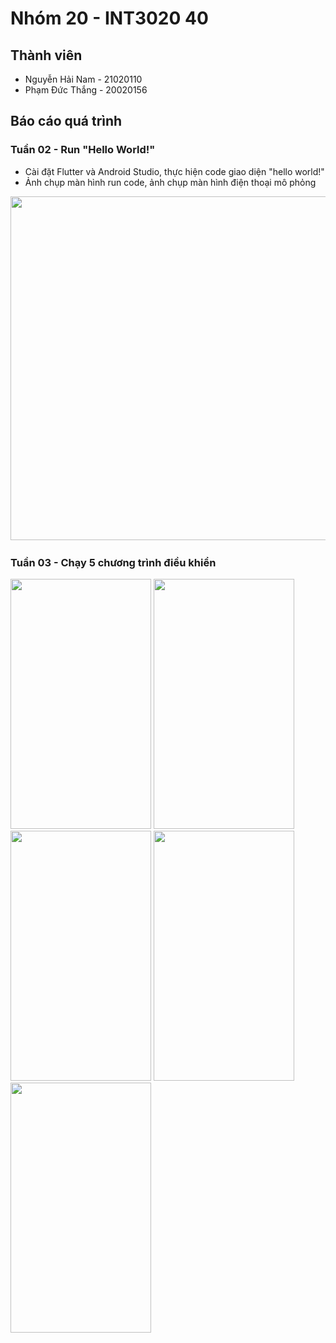 # Nhóm 20 - INT3020 40
## Thành viên
- Nguyễn Hải Nam - 21020110
- Phạm Đức Thắng - 20020156

## Báo cáo quá trình

### Tuần 02 - Run "Hello World!"
+ Cài đặt Flutter và Android Studio, thực hiện code giao diện "hello world!"
+ Ảnh chụp màn hình run code, ảnh chụp màn hình điện thoại mô phỏng

<img src="Ảnh chụp Màn hình 2022-09-16 lúc 13.55.03.png" width="800" height="550"/>

### Tuần 03 - Chạy 5 chương trình điều khiển
<img src="1.GIF" width="225" height="400"/>
<img src="2.GIF" width="225" height="400"/>
<img src="3.GIF" width="225" height="400"/>
<img src="4.GIF" width="225" height="400"/>
<img src="5.GIF" width="225" height="400"/>
